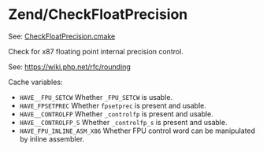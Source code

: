 # Zend/CheckFloatPrecision

See: [CheckFloatPrecision.cmake](https://github.com/petk/php-build-system/tree/master/cmake/cmake/modules/Zend/CheckFloatPrecision.cmake)

Check for x87 floating point internal precision control.

See: https://wiki.php.net/rfc/rounding

Cache variables:

* `HAVE__FPU_SETCW`
  Whether `_FPU_SETCW` is usable.
* `HAVE_FPSETPREC`
  Whether `fpsetprec` is present and usable.
* `HAVE__CONTROLFP`
  Whether `_controlfp` is present and usable.
* `HAVE__CONTROLFP_S`
  Whether `_controlfp_s` is present and usable.
* `HAVE_FPU_INLINE_ASM_X86`
  Whether FPU control word can be manipulated by inline assembler.

